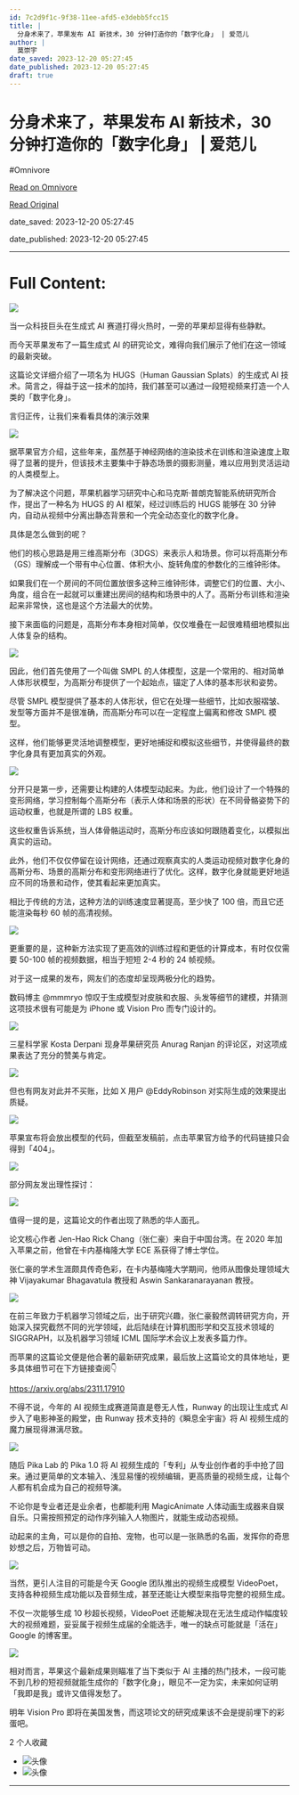 ```yaml
---
id: 7c2d9f1c-9f38-11ee-afd5-e3debb5fcc15
title: |
  分身术来了，苹果发布 AI 新技术，30 分钟打造你的「数字化身」 | 爱范儿
author: |
  莫崇宇
date_saved: 2023-12-20 05:27:45
date_published: 2023-12-20 05:27:45
draft: true
---
```


# 分身术来了，苹果发布 AI 新技术，30 分钟打造你的「数字化身」 | 爱范儿
#Omnivore

[Read on Omnivore](https://omnivore.app/me/ai-30-18c87550246)

[Read Original](https://www.ifanr.com/1571023)

date_saved: 2023-12-20 05:27:45

date_published: 2023-12-20 05:27:45

--- 

# Full Content: 

![](https://proxy-prod.omnivore-image-cache.app/0x0,sjESaemnpqjoCwYH6OLWlOG-OFbCTjM3dNyscVeroR-Q/https://s3.ifanr.com/wp-content/uploads/2023/12/99-1.jpg!720) 

当一众科技巨头在生成式 AI 赛道打得火热时，一旁的苹果却显得有些静默。

而今天苹果发布了一篇生成式 AI 的研究论文，难得向我们展示了他们在这一领域的最新突破。

这篇论文详细介绍了一项名为 HUGS（Human Gaussian Splats）的生成式 AI 技术。简言之，得益于这一技术的加持，我们甚至可以通过一段短视频来打造一个人类的「数字化身」。

言归正传，让我们来看看具体的演示效果

![](https://proxy-prod.omnivore-image-cache.app/640x213,seT5C2S9ZltdbnHOOgnXvAk1Hqh4VDrrdnHxEziFsE4s/https://s3.ifanr.com/wp-content/uploads/2023/12/1-7.gif)

据苹果官方介绍，这些年来，虽然基于神经网络的渲染技术在训练和渲染速度上取得了显著的提升，但该技术主要集中于静态场景的摄影测量，难以应用到灵活运动的人类模型上。

为了解决这个问题，苹果机器学习研究中心和马克斯·普朗克智能系统研究所合作，提出了一种名为 HUGS 的 AI 框架，经过训练后的 HUGS 能够在 30 分钟内，自动从视频中分离出静态背景和一个完全动态变化的数字化身。

具体是怎么做到的呢？

他们的核心思路是用三维高斯分布（3DGS）来表示人和场景。你可以将高斯分布（GS）理解成一个带有中心位置、体积大小、旋转角度的参数化的三维钟形体。

如果我们在一个房间的不同位置放很多这种三维钟形体，调整它们的位置、大小、角度，组合在一起就可以重建出房间的结构和场景中的人了。高斯分布训练和渲染起来非常快，这也是这个方法最大的优势。

接下来面临的问题是，高斯分布本身相对简单，仅仅堆叠在一起很难精细地模拟出人体复杂的结构。

![](https://proxy-prod.omnivore-image-cache.app/640x360,s3_TwUGj6o3ATpUFQ2HPWUggk7glsSAB4kt-mo63Bjok/https://s3.ifanr.com/wp-content/uploads/2023/12/2-1.gif)

因此，他们首先使用了一个叫做 SMPL 的人体模型，这是一个常用的、相对简单人体形状模型，为高斯分布提供了一个起始点，锚定了人体的基本形状和姿势。

尽管 SMPL 模型提供了基本的人体形状，但它在处理一些细节，比如衣服褶皱、发型等方面并不是很准确，而高斯分布可以在一定程度上偏离和修改 SMPL 模型。

这样，他们能够更灵活地调整模型，更好地捕捉和模拟这些细节，并使得最终的数字化身具有更加真实的外观。

![](https://proxy-prod.omnivore-image-cache.app/640x360,sMjwy273yQ7KQk1QqIcThBEQFwMGk-zlgSKDOPjLeWmU/https://s3.ifanr.com/wp-content/uploads/2023/12/3-1.gif)

分开只是第一步，还需要让构建的人体模型动起来。为此，他们设计了一个特殊的变形网络，学习控制每个高斯分布（表示人体和场景的形状）在不同骨骼姿势下的运动权重，也就是所谓的 LBS 权重。

这些权重告诉系统，当人体骨骼运动时，高斯分布应该如何跟随着变化，以模拟出真实的运动。

此外，他们不仅仅停留在设计网络，还通过观察真实的人类运动视频对数字化身的高斯分布、场景的高斯分布和变形网络进行了优化。这样，数字化身就能更好地适应不同的场景和动作，使其看起来更加真实。

相比于传统的方法，这种方法的训练速度显著提高，至少快了 100 倍，而且它还能渲染每秒 60 帧的高清视频。

![](https://proxy-prod.omnivore-image-cache.app/640x360,s8RbZfOc1tLWP1pjj7RcRsGMF00mBfcM4nwB5o5Dl2Q0/https://s3.ifanr.com/wp-content/uploads/2023/12/4-1.gif)

更重要的是，这种新方法实现了更高效的训练过程和更低的计算成本，有时仅仅需要 50-100 帧的视频数据，相当于短短 2-4 秒的 24 帧视频。

对于这一成果的发布，网友们的态度却呈现两极分化的趋势。

数码博主 @mmmryo 惊叹于生成模型对皮肤和衣服、头发等细节的建模，并猜测这项技术很有可能是为 iPhone 或 Vision Pro 而专门设计的。

![](https://proxy-prod.omnivore-image-cache.app/591x702,s59GBeqO54I0_6Ul6Z2XVmqxfjTsLTwVR468Gp9yUizQ/https://s3.ifanr.com/wp-content/uploads/2023/12/5-4.jpg!720)

三星科学家 Kosta Derpani 现身苹果研究员 Anurag Ranjan 的评论区，对这项成果表达了充分的赞美与肯定。

![](https://proxy-prod.omnivore-image-cache.app/586x89,sMNxOwW0Y23wb3u9eshQCIySDZbihQy-dIIscJ8PhMrI/https://s3.ifanr.com/wp-content/uploads/2023/12/6-1.jpg!720)

但也有网友对此并不买账，比如 X 用户 @EddyRobinson 对实际生成的效果提出质疑。

![](https://proxy-prod.omnivore-image-cache.app/597x129,sXUR7du01snF8HaAFTh687NpSXH8R76qF9d4FatUBQo4/https://s3.ifanr.com/wp-content/uploads/2023/12/7-1.jpg!720)

苹果宣布将会放出模型的代码，但截至发稿前，点击苹果官方给予的代码链接只会得到「404」。

![](https://proxy-prod.omnivore-image-cache.app/587x120,sAXVVfCVOzBcK3byStPKYCsOv-g5pRVD9QWDlEtAKeug/https://s3.ifanr.com/wp-content/uploads/2023/12/8-3.jpg!720)

部分网友发出理性探讨：

![](https://proxy-prod.omnivore-image-cache.app/591x187,smRvxVeql0OTmKT5WHbzX9hIRe7rVqWV1zTvyvumzBl8/https://s3.ifanr.com/wp-content/uploads/2023/12/9.jpg!720)

值得一提的是，这篇论文的作者出现了熟悉的华人面孔。

论文核心作者 Jen-Hao Rick Chang（张仁豪）来自于中国台湾。在 2020 年加入苹果之前，他曾在卡内基梅隆大学 ECE 系获得了博士学位。

张仁豪的学术生涯颇具传奇色彩，在卡内基梅隆大学期间，他师从图像处理领域大神 Vijayakumar Bhagavatula 教授和 Aswin Sankaranarayanan 教授。

![](https://proxy-prod.omnivore-image-cache.app/1280x619,sHVoT9kbsJu7aPN83puVwa29XTJYztp4nJ3DcvMCYVEo/https://s3.ifanr.com/wp-content/uploads/2023/12/10-2.jpg!720)

在前三年致力于机器学习领域之后，出于研究兴趣，张仁豪毅然调转研究方向，开始深入探究截然不同的光学领域，此后陆续在计算机图形学和交互技术领域的 SIGGRAPH，以及机器学习领域 ICML 国际学术会议上发表多篇力作。

而苹果的这篇论文便是他合著的最新研究成果，最后放上这篇论文的具体地址，更多具体细节可在下方链接查阅👇

https://arxiv.org/abs/2311.17910

不得不说，今年的 AI 视频生成赛道简直是卷无人性，Runway 的出现让生成式 AI 步入了电影神圣的殿堂，由 Runway 技术支持的《瞬息全宇宙》将 AI 视频生成的魔力展现得淋漓尽致。

![](https://proxy-prod.omnivore-image-cache.app/640x360,sA5iwluXLhaW61vO1pTdCRDnv4s-EBPbSz3PjccJYEDg/https://s3.ifanr.com/wp-content/uploads/2023/12/11-1.gif)

随后 Pika Lab 的 Pika 1.0 将 AI 视频生成的「专利」从专业创作者的手中抢了回来。通过更简单的文本输入、浅显易懂的视频编辑，更高质量的视频生成，让每个人都有机会成为自己的视频导演。

不论你是专业者还是业余者，也都能利用 MagicAnimate 人体动画生成器来自娱自乐。只需按照预定的动作序列输入人物图片，就能生成动态视频。

动起来的主角，可以是你的自拍、宠物，也可以是一张熟悉的名画，发挥你的奇思妙想之后，万物皆可动。

![](https://proxy-prod.omnivore-image-cache.app/476x162,svJOYYUIZPsnK0V4zx2GgENkcQQ7E_afpwTZ7IjxDtuw/https://s3.ifanr.com/wp-content/uploads/2023/12/12-1.gif)

当然，更引人注目的可能是今天 Google 团队推出的视频生成模型 VideoPoet，支持各种视频生成功能以及音频生成，甚至还能让大模型来指导完整的视频生成。

不仅一次能够生成 10 秒超长视频，VideoPoet 还能解决现在无法生成动作幅度较大的视频难题，妥妥属于视频生成届的全能选手，唯一的缺点可能就是「活在」Google 的博客里。

![](https://proxy-prod.omnivore-image-cache.app/640x672,sfnGY4BiCWjORGjcziKXaQIGB-Bvi9wZa4Flew2fp4cQ/https://s3.ifanr.com/wp-content/uploads/2023/12/13-1.gif)

相对而言，苹果这个最新成果则瞄准了当下类似于 AI 主播的热门技术，一段可能不到几秒的短视频就能生成你的「数字化身」，眼见不一定为实，未来如何证明「我即是我」或许又值得发愁了。

明年 Vision Pro 即将在美国发售，而这项论文的研究成果该不会是提前埋下的彩蛋吧。

2 个人收藏

* ![头像](https://proxy-prod.omnivore-image-cache.app/0x0,sdTT_EW5OhLVTweOeJnl9V03-rdOmPhdwoYEFMslncRc/https://media.ifanrusercontent.com/tavatar/d8/a4/d8a4ff8d1785ef7ed65a4c76949ddf55f2c0ac11.jpg)
* ![头像](https://proxy-prod.omnivore-image-cache.app/0x0,sHqCQqyzcaz2gpLTWzvpI0Puw7aZvIXdSbue9tAD8kks/https://media.ifanrusercontent.com/user_files/wpdata/images/fa/cf/facf930d817040a794b84c0de637e9279d065820-ec9fa1f5b7883f769923c6d9bf5d845b86e171e6.jpg)

---

